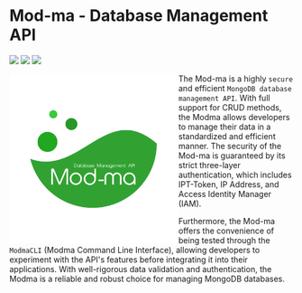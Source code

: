 # Mod-ma - Database Management API


![](https://img.shields.io/github/repo-size/romuro-pauliv/Mod-ma?style=flat-square) ![](https://img.shields.io/github/last-commit/romuro-pauliv/Mod-ma?style=flat-square) ![](https://img.shields.io/github/license/romuro-pauliv/Mod-ma?style=flat-square)


<img align="left" src="https://github.com/romuro-pauliv/Mod-ma/blob/add-PAM/docs/img/logotipo/modma-logotipo-without-background.png?raw=true" alt="logotipo" width="300"/>

The Mod-ma is a highly `secure` and efficient `MongoDB database management API`. With full support for CRUD methods, the Modma allows developers to manage their data in a standardized and efficient manner. The security of the Mod-ma is guaranteed by its strict three-layer authentication, which includes IPT-Token, IP Address, and Access Identity Manager (IAM). 

Furthermore, the Mod-ma offers the convenience of being tested through the `ModmaCLI` (Modma Command Line Interface), allowing developers to experiment with the API's features before integrating it into their applications. With well-rigorous data validation and authentication, the Modma is a reliable and robust choice for managing MongoDB databases.
 